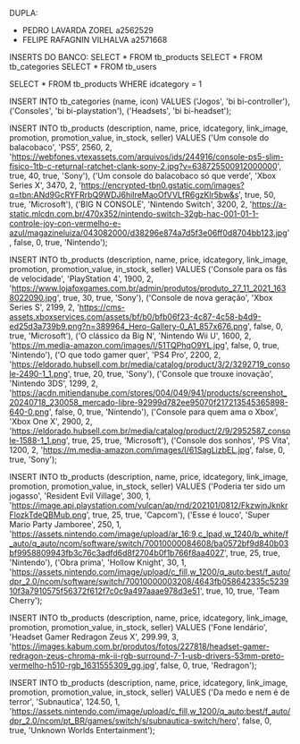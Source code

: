 DUPLA: 
- PEDRO LAVARDA ZOREL a2562529
- FELIPE RAFAGNIN VILHALVA a2571668

INSERTS DO BANCO:
SELECT * FROM tb_products
SELECT * FROM tb_categories
SELECT * FROM tb_users

SELECT * FROM tb_products WHERE idcategory = 1

INSERT INTO tb_categories (name, icon)
VALUES ('Jogos', 'bi bi-controller'),
('Consoles', 'bi bi-playstation'),
('Headsets', 'bi bi-headset');

INSERT INTO tb_products (description, name, price, idcategory, link_image, promotion, promotion_value, in_stock, seller)
VALUES
('Um console do balacobaco', 'PS5', 2560, 2, 'https://webfones.vtexassets.com/arquivos/ids/244916/console-ps5-slim-fisico-1tb-c-returnal-ratchet-clank-sony-2.jpg?v=638725500912000000', true, 40, true, 'Sony'),
('Um console do balacobaco só que verde', 'Xbox Series X', 3470, 2, 'https://encrypted-tbn0.gstatic.com/images?q=tbn:ANd9GcRYFRrbQ9WDJ6hiIreMaoOfVVLfR6gzKlr5bw&s', true, 50, true, 'Microsoft'),
('BIG N CONSOLE', 'Nintendo Switch', 3200, 2, 'https://a-static.mlcdn.com.br/470x352/nintendo-switch-32gb-hac-001-01-1-controle-joy-con-vermelho-e-azul/magazineluiza/043082000/d38296e874a7d5f3e06ff0d8704bb123.jpg', false, 0, true, 'Nintendo');

INSERT INTO tb_products (description, name, price, idcategory, link_image, promotion, promotion_value, in_stock, seller)
VALUES
('Console para os fãs de velocidade', 'PlayStation 4', 1900, 2, 'https://www.lojafoxgames.com.br/admin/produtos/produto_27_11_2021_1638022090.jpg', true, 30, true, 'Sony'),
('Console de nova geração', 'Xbox Series S', 2199, 2, 'https://cms-assets.xboxservices.com/assets/bf/b0/bfb06f23-4c87-4c58-b4d9-ed25d3a739b9.png?n=389964_Hero-Gallery-0_A1_857x676.png', false, 0, true, 'Microsoft'),
('O clássico da Big N', 'Nintendo Wii U', 1600, 2, 'https://m.media-amazon.com/images/I/51TQPhqO9YL.jpg', false, 0, true, 'Nintendo'),
('O que todo gamer quer', 'PS4 Pro', 2200, 2, 'https://eldorado.hubsell.com.br/media/catalog/product/3/2/3292719_console-2490-1_1.png', true, 20, true, 'Sony'),
('Console que trouxe inovação', 'Nintendo 3DS', 1299, 2, 'https://acdn.mitiendanube.com/stores/004/049/941/products/screenshot_20240718_230058_mercado-libre-92999d782ee95070f217213545365898-640-0.png', false, 0, true, 'Nintendo'),
('Console para quem ama o Xbox', 'Xbox One X', 2900, 2, 'https://eldorado.hubsell.com.br/media/catalog/product/2/9/2952587_console-1588-1_1.png', true, 25, true, 'Microsoft'),
('Console dos sonhos', 'PS Vita', 1200, 2, 'https://m.media-amazon.com/images/I/61SagLizbEL.jpg', false, 0, true, 'Sony');

INSERT INTO tb_products (description, name, price, idcategory, link_image, promotion, promotion_value, in_stock, seller)
VALUES
('Poderia ter sido um jogasso', 'Resident Evil Village', 300, 1, 'https://image.api.playstation.com/vulcan/ap/rnd/202101/0812/FkzwjnJknkrFlozkTdeQBMub.png', true, 25, true, 'Capcom'),
('Esse é louco', 'Super Mario Party Jamboree', 250, 1, 'https://assets.nintendo.com/image/upload/ar_16:9,c_lpad,w_1240/b_white/f_auto/q_auto/ncom/software/switch/70010000084608/ba0572bf9d840b03bf9958809943fb3c76c3adfd6d8f2704b0f1b766f8aa4027', true, 25, true, 'Nintendo'),
('Obra prima', 'Hollow Knight', 30, 1, 'https://assets.nintendo.com/image/upload/c_fill,w_1200/q_auto:best/f_auto/dpr_2.0/ncom/software/switch/70010000003208/4643fb058642335c523910f3a7910575f56372f612f7c0c9a497aaae978d3e51', true, 10, true, 'Team Cherry');

INSERT INTO tb_products (description, name, price, idcategory, link_image, promotion, promotion_value, in_stock, seller)
VALUES
('Fone lendário', 'Headset Gamer Redragon Zeus X', 299.99, 3, 'https://images.kabum.com.br/produtos/fotos/227818/headset-gamer-redragon-zeus-chroma-mk-ii-rgb-surround-7-1-usb-drivers-53mm-preto-vermelho-h510-rgb_1631555309_gg.jpg', false, 0, true, 'Redragon');

INSERT INTO tb_products (description, name, price, idcategory, link_image, promotion, promotion_value, in_stock, seller)
VALUES
('Da medo e nem é de terror', 'Subnautica', 124.50, 1, 'https://assets.nintendo.com/image/upload/c_fill,w_1200/q_auto:best/f_auto/dpr_2.0/ncom/pt_BR/games/switch/s/subnautica-switch/hero', false, 0, true, 'Unknown Worlds Entertainment');